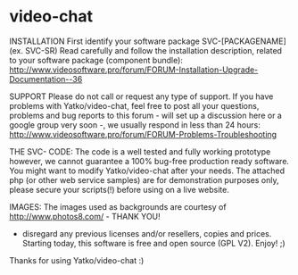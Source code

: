 video-chat
==========

INSTALLATION
First identify your software package SVC-[PACKAGENAME] (ex. SVC-SR)
Read carefully and follow the installation description, related to your software package (component bundle):
http://www.videosoftware.pro/forum/FORUM-Installation-Upgrade-Documentation--36

SUPPORT
Please do not call or request any type of support. If you have problems with Yatko/video-chat, feel free to post all your questions, problems and bug reports to this forum - will set up a discussion here or a google group very soon -, we usually respond in less than 24 hours:
http://www.videosoftware.pro/forum/FORUM-Problems-Troubleshooting

THE SVC- CODE:
The code is a well tested and fully working prototype however, we cannot guarantee a 100% bug-free production ready software. You might want to modify Yatko/video-chat after your needs. The attached php (or other web service samples) are for demonstration purposes only, please secure your scripts(!) before using on a live website.

IMAGES:
The images used as backgrounds are courtesy of http://www.photos8.com/ - THANK YOU!

* disregard any previous licenses and/or resellers, copies and prices. Starting today, this software is free and open source (GPL V2). Enjoy! ;)

Thanks for using Yatko/video-chat :)
